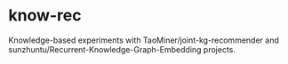 # know-rec
Knowledge-based experiments with TaoMiner/joint-kg-recommender and sunzhuntu/Recurrent-Knowledge-Graph-Embedding projects.
